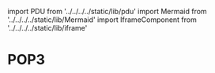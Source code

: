 import PDU from '../../../../static/lib/pdu'
import Mermaid from '../../../../static/lib/Mermaid'
import IframeComponent from '../../../../static/lib/iframe'

# POP3